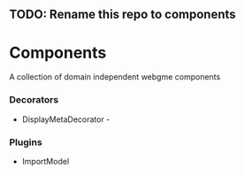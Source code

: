 ## TODO: Rename this repo to components

# Components
A collection of domain independent webgme components

### Decorators
* DisplayMetaDecorator - 

### Plugins
* ImportModel
